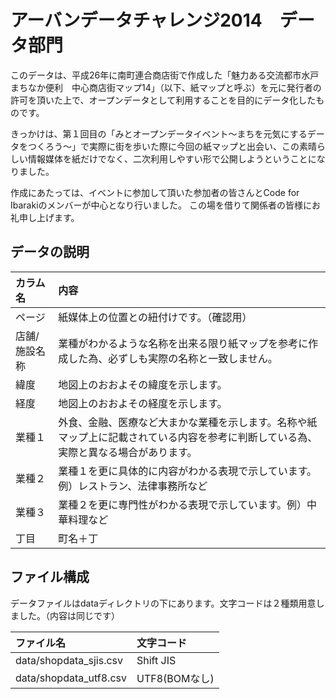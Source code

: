 # アーバンデータチャレンジ2014　データ部門

このデータは、平成26年に南町連合商店街で作成した「魅力ある交流都市水戸　まちなか便利　中心商店街マップ14」（以下、紙マップと呼ぶ）を元に発行者の許可を頂いた上で、オープンデータとして利用することを目的にデータ化したものです。

きっかけは、第１回目の「みとオープンデータイベント～まちを元気にするデータをつくろう～」で実際に街を歩いた際に今回の紙マップと出会い、この素晴らしい情報媒体を紙だけでなく、二次利用しやすい形で公開しようということになりました。

作成にあたっては、イベントに参加して頂いた参加者の皆さんとCode for Ibarakiのメンバーが中心となり行いました。
この場を借りて関係者の皆様にお礼申し上げます。


## データの説明

|カラム名|内容|
|:-----|:-----|
|ページ|紙媒体上の位置との紐付けです。（確認用）
|店舗/施設名称|業種がわかるような名称を出来る限り紙マップを参考に作成した為、必ずしも実際の名称と一致しません。|
|緯度|地図上のおおよその緯度を示します。|
|経度|地図上のおおよその経度を示します。|
|業種１|外食、金融、医療など大まかな業種を示します。名称や紙マップ上に記載されている内容を参考に判断している為、実際と異なる場合があります。|
|業種２|業種１を更に具体的に内容がわかる表現で示しています。例）レストラン、法律事務所など|
|業種３|業種２を更に専門性がわかる表現で示しています。例）中華料理など|
|丁目|町名＋丁|

## ファイル構成

データファイルはdataディレクトリの下にあります。文字コードは２種類用意しました。（内容は同じです）

|ファイル名|文字コード|
|:-----|:-----|
|data/shopdata_sjis.csv|Shift JIS|
|data/shopdata_utf8.csv|UTF8(BOMなし)|
